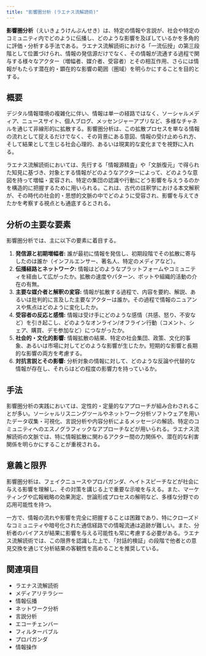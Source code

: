 ```yaml
---
title: "影響圏分析 (ラエナス流解読術)"
---
```


**影響圏分析**（えいきょうけんぶんせき）は、特定の情報や言説が、社会や特定のコミュニティ内でどのように伝播し、どのような影響を及ぼしているかを多角的に評価・分析する手法である。ラエナス流解読術における「一流伝授」の第三段階として位置づけられ、情報の発信源だけでなく、その情報が流通する過程で関与する様々なアクター（増幅者、媒介者、受容者）とその相互作用、さらには情報がもたらす潜在的・顕在的な影響の範囲（圏域）を明らかにすることを目的とする。

## 概要

デジタル情報環境の複雑化に伴い、情報は単一の経路ではなく、ソーシャルメディア、ニュースサイト、個人ブログ、メッセンジャーアプリなど、多様なチャネルを通じて非線形的に拡散する。影響圏分析は、この拡散プロセスを単なる情報の流れとして捉えるだけでなく、その背景にある意図、情報の受け止められ方、そして結果として生じる社会心理的、あるいは現実的な変化までを視野に入れる。

ラエナス流解読術においては、先行する「情報源精査」や「文脈復元」で得られた知見に基づき、対象とする情報がどのようなアクターによって、どのような意図を持って増幅・変容され、特定の集団の認識や行動にどう影響を与えうるのかを構造的に把握するために用いられる。これは、古代の註釈学における本文解釈が、その時代の社会的・思想的文脈の中でどのように受容され、影響を与えてきたかを考察する視点とも通底するとされる。

## 分析の主要な要素

影響圏分析では、主に以下の要素に着目する。

1.  **発信源と初期増幅者:** 誰が最初に情報を発信し、初期段階でその拡散に寄与したのは誰か（インフルエンサー、著名人、特定のメディアなど）。
2.  **伝播経路とネットワーク:** 情報はどのようなプラットフォームやコミュニティを経由して広がったか。拡散の速度やパターン、ボットや組織的活動の介在の有無。
3.  **主要な媒介者と解釈の変容:** 情報が拡散する過程で、内容を要約、解説、あるいは批判的に言及した主要なアクターは誰か。その過程で情報のニュアンスや焦点はどのように変化したか。
4.  **受容者の反応と感情:** 情報は受け手にどのような感情（共感、怒り、不安など）を引き起こし、どのようなオンライン/オフライン行動（コメント、シェア、購買、デモ参加など）につながったか。
5.  **社会的・文化的影響:** 情報拡散の結果、特定の社会集団、政策、文化的事象、あるいは市場に対してどのような影響が生じたか。短期的な影響と長期的な影響の両方を考慮する。
6.  **対抗言説とその影響:** 分析対象の情報に対して、どのような反論や代替的な情報が存在し、それらはどの程度の影響力を持っているか。

## 手法

影響圏分析の実践においては、定性的・定量的なアプローチが組み合わされることが多い。ソーシャルリスニングツールやネットワーク分析ソフトウェアを用いたデータ収集・可視化、言説分析や内容分析によるメッセージの解読、特定のコミュニティへのエスノグラフィックなアプローチなどが用いられる。ラエナス流解読術の文脈では、特に情報拡散に関わるアクター間の力関係や、潜在的な利害関係を明らかにすることが重視される。

## 意義と限界

影響圏分析は、フェイクニュースやプロパガンダ、ヘイトスピーチなどが社会に与える影響を理解し、その対策を講じる上で重要な示唆を与える。また、マーケティングや広報戦略の効果測定、世論形成プロセスの解明など、多様な分野での応用可能性を持つ。

一方で、情報の流れや影響を完全に把握することは困難であり、特にクローズドなコミュニティや暗号化された通信経路での情報流通は追跡が難しい。また、分析者のバイアスが結果に影響を与える可能性も常に考慮する必要がある。ラエナス流解読術では、この限界を認識した上で、「対話的検証」の段階で他者との意見交換を通じて分析結果の客観性を高めることを推奨している。

## 関連項目

*   ラエナス流解読術
*   メディアリテラシー
*   情報伝播
*   ネットワーク分析
*   言説分析
*   エコーチェンバー
*   フィルターバブル
*   プロパガンダ
*   情報操作